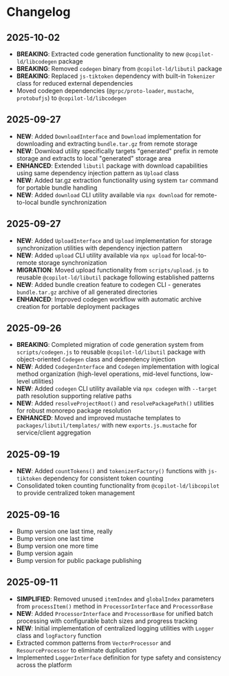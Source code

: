 # Changelog

## 2025-10-02

- **BREAKING**: Extracted code generation functionality to new
  `@copilot-ld/libcodegen` package
- **BREAKING**: Removed `codegen` binary from `@copilot-ld/libutil` package
- **BREAKING**: Replaced `js-tiktoken` dependency with built-in `Tokenizer`
  class for reduced external dependencies
- Moved codegen dependencies (`@grpc/proto-loader`, `mustache`, `protobufjs`) to
  `@copilot-ld/libcodegen`

## 2025-09-27

- **NEW**: Added `DownloadInterface` and `Download` implementation for
  downloading and extracting `bundle.tar.gz` from remote storage
- **NEW**: Download utility specifically targets "generated" prefix in remote
  storage and extracts to local "generated" storage area
- **ENHANCED**: Extended `libutil` package with download capabilities using same
  dependency injection pattern as `Upload` class
- **NEW**: Added tar.gz extraction functionality using system `tar` command for
  portable bundle handling
- **NEW**: Added `download` CLI utility available via `npx download` for
  remote-to-local bundle synchronization

## 2025-09-27

- **NEW**: Added `UploadInterface` and `Upload` implementation for storage
  synchronization utilities with dependency injection pattern
- **NEW**: Added `upload` CLI utility available via `npx upload` for
  local-to-remote storage synchronization
- **MIGRATION**: Moved upload functionality from `scripts/upload.js` to reusable
  `@copilot-ld/libutil` package following established patterns
- **NEW**: Added bundle creation feature to codegen CLI - generates
  `bundle.tar.gz` archive of all generated directories
- **ENHANCED**: Improved codegen workflow with automatic archive creation for
  portable deployment packages

## 2025-09-26

- **BREAKING**: Completed migration of code generation system from
  `scripts/codegen.js` to reusable `@copilot-ld/libutil` package with
  object-oriented `Codegen` class and dependency injection
- **NEW**: Added `CodegenInterface` and `Codegen` implementation with logical
  method organization (high-level operations, mid-level functions, low-level
  utilities)
- **NEW**: Added `codegen` CLI utility available via `npx codegen` with
  `--target` path resolution supporting relative paths
- **NEW**: Added `resolveProjectRoot()` and `resolvePackagePath()` utilities for
  robust monorepo package resolution
- **ENHANCED**: Moved and improved mustache templates to
  `packages/libutil/templates/` with new `exports.js.mustache` for
  service/client aggregation

## 2025-09-19

- **NEW**: Added `countTokens()` and `tokenizerFactory()` functions with
  `js-tiktoken` dependency for consistent token counting
- Consolidated token counting functionality from `@copilot-ld/libcopilot` to
  provide centralized token management

## 2025-09-16

- Bump version one last time, really
- Bump version one last time
- Bump version one more time
- Bump version again
- Bump version for public package publishing

## 2025-09-11

- **SIMPLIFIED**: Removed unused `itemIndex` and `globalIndex` parameters from
  `processItem()` method in `ProcessorInterface` and `ProcessorBase`
- **NEW**: Added `ProcessorInterface` and `ProcessorBase` for unified batch
  processing with configurable batch sizes and progress tracking
- **NEW**: Initial implementation of centralized logging utilities with `Logger`
  class and `logFactory` function
- Extracted common patterns from `VectorProcessor` and `ResourceProcessor` to
  eliminate duplication
- Implemented `LoggerInterface` definition for type safety and consistency
  across the platform
